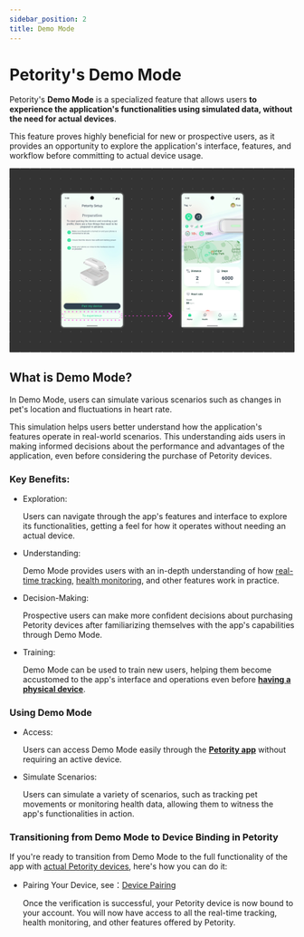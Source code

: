 ```yaml
---
sidebar_position: 2
title: Demo Mode
---
```


# Petority's Demo Mode
Petority's **Demo Mode** is a specialized feature that allows users **to experience the application's functionalities using simulated data, without the need for actual devices**. 

This feature proves highly beneficial for new or prospective users, as it provides an opportunity to explore the application's interface, features, and workflow before committing to actual device usage.

![demo](/img/demo/Demo.jpg)

## What is Demo Mode?

In Demo Mode, users can simulate various scenarios such as changes in pet's location and fluctuations in heart rate.

This simulation helps users better understand how the application's features operate in real-world scenarios. This understanding aids users in making informed decisions about the performance and advantages of the application, even before considering the purchase of Petority devices.
### Key Benefits:

+ Exploration:

    Users can navigate through the app's features and interface to explore its functionalities, getting a feel for how it operates without needing an actual device.
+ Understanding:

    Demo Mode provides users with an in-depth understanding of how [real-time tracking](/docs/petority/features/live-tracking), [health monitoring](/docs/petority/features/health-monitoring), and other features work in practice.
+ Decision-Making:

    Prospective users can make more confident decisions about purchasing Petority devices after familiarizing themselves with the app's capabilities through Demo Mode.
+ Training:

    Demo Mode can be used to train new users, helping them become accustomed to the app's interface and operations even before [**having a physical device**](/img/logo.svg).

### Using Demo Mode
+ Access:

    Users can access Demo Mode easily through the **[Petority app](/docs/petority/get-to-know/intro)** without requiring an active device.
+ Simulate Scenarios:

    Users can simulate a variety of scenarios, such as tracking pet movements or monitoring health data, allowing them to witness the app's functionalities in action.

### Transitioning from Demo Mode to Device Binding in Petority
If you're ready to transition from Demo Mode to the full functionality of the app with [actual Petority devices](img/logo.svg), here's how you can do it:

+ Pairing Your Device, see：[Device Pairing](docs/petority/devices/device-pairing)

    Once the verification is successful, your Petority device is now bound to your account. You will now have access to all the real-time tracking, health monitoring, and other features offered by Petority.

